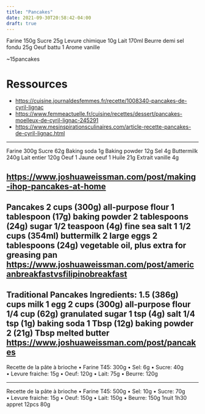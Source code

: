 ```yaml
---
title: "Pancakes"
date: 2021-09-30T20:58:42-04:00
draft: true
---
```


Farine 150g
Sucre 25g
Levure chimique 10g
Lait 170ml
Beurre demi sel fondu 25g
Oeuf battu 1
Arome vanille

~15pancakes

# Ressources
- https://cuisine.journaldesfemmes.fr/recette/1008340-pancakes-de-cyril-lignac
- https://www.femmeactuelle.fr/cuisine/recettes/dessert/pancakes-moelleux-de-cyril-lignac-245291
- https://www.mesinspirationsculinaires.com/article-recette-pancakes-de-cyril-lignac.html


---
Farine 300g
Sucre 62g
Baking soda 1g
Baking powder 12g
Sel 4g
Buttermilk 240g
Lait entier 120g
Oeuf 1
Jaune oeuf 1
Huile 21g
Extrait vanille 4g

https://www.joshuaweissman.com/post/making-ihop-pancakes-at-home
---
Pancakes
2 cups (300g) all-purpose flour 
1 tablespoon (17g) baking powder
2 tablespoons (24g) sugar
1/2 teaspoon (4g) fine sea salt
1 1/2 cups (354ml) buttermilk
2 large eggs
2 tablespoons (24g) vegetable oil, plus extra for greasing pan
https://www.joshuaweissman.com/post/americanbreakfastvsfilipinobreakfast
---
Traditional Pancakes Ingredients:
1.5 (386g) cups milk 
1 egg 
2 cups (300g) all-purpose flour 
1/4 cup (62g) granulated sugar 
1 tsp (4g) salt 
1/4 tsp (1g) baking soda 
1 Tbsp (12g) baking powder 
2 (21g) Tbsp melted butter
https://www.joshuaweissman.com/post/pancakes
---
Recette de la pâte à brioche
• Farine T45: 300g 
• Sel: 6g 
• Sucre: 40g  
• Levure fraiche: 15g 
• Oeuf: 120g 
• Lait: 75g 
• Beurre: 120g 

---
Recette de la pâte à brioche
• Farine T45: 500g 
• Sel: 10g 
• Sucre: 70g  
• Levure fraiche: 15g 
• Oeuf: 150g 
• Lait: 150g 
• Beurre: 150g 
1nuit
1h30 appret
12pcs 80g